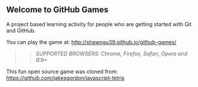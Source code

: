## Welcome to GitHub Games

A project based learning activity for people who are getting started with Git and GitHub.

You can play the game at: http://shawngu39.github.io/github-games/

>> _*SUPPORTED BROWSERS*: Chrome, Firefox, Safari, Opera and IE9+_

This fun open source game was cloned from: https://github.com/jakesgordon/javascript-tetris
